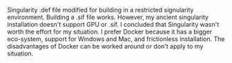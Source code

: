 Singularity .def file modified for building in a restricted signularity environment. Building a .sif file works. However, my ancient singularity installation doesn't support GPU or .sif. I concluded that Singularity wasn't worth the effort for my situation. I prefer Docker because it has a bigger eco-system, support for Windows and Mac, and frictionless installation. The disadvantages of Docker can be worked around or don't apply to my situation.
